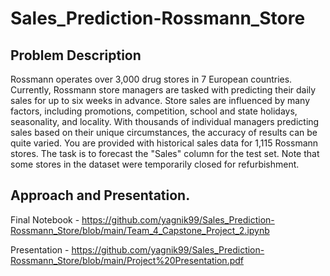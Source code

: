 # Sales_Prediction-Rossmann_Store

## Problem Description

Rossmann operates over 3,000 drug stores in 7 European countries. Currently, Rossmann store managers are tasked with predicting their daily sales for up to six weeks in advance. Store sales are influenced by many factors, including promotions, competition, school and state holidays, seasonality, and locality. With thousands of individual managers predicting sales based on their unique circumstances, the accuracy of results can be quite varied.
You are provided with historical sales data for 1,115 Rossmann stores. The task is to forecast the "Sales" column for the test set. Note that some stores in the dataset were temporarily closed for refurbishment.

## Approach and Presentation. 
Final Notebook - https://github.com/yagnik99/Sales_Prediction-Rossmann_Store/blob/main/Team_4_Capstone_Project_2.ipynb

Presentation - https://github.com/yagnik99/Sales_Prediction-Rossmann_Store/blob/main/Project%20Presentation.pdf

